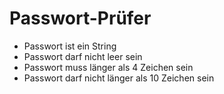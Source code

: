 # Passwort-Prüfer

+ Passwort ist ein String
+ Passwort darf nicht leer sein
+ Passwort muss länger als 4 Zeichen sein
+ Passwort darf nicht länger als 10 Zeichen sein
